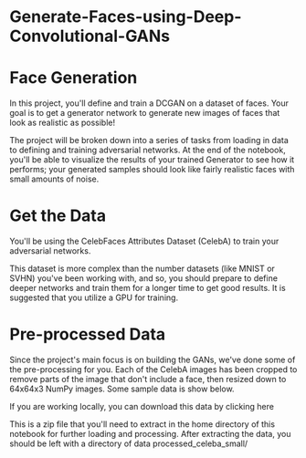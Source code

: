 # Generate-Faces-using-Deep-Convolutional-GANs

# Face Generation
In this project, you'll define and train a DCGAN on a dataset of faces. Your goal is to get a generator network to generate new images of faces that look as realistic as possible!

The project will be broken down into a series of tasks from loading in data to defining and training adversarial networks. At the end of the notebook, you'll be able to visualize the results of your trained Generator to see how it performs; your generated samples should look like fairly realistic faces with small amounts of noise.

# Get the Data
You'll be using the CelebFaces Attributes Dataset (CelebA) to train your adversarial networks.

This dataset is more complex than the number datasets (like MNIST or SVHN) you've been working with, and so, you should prepare to define deeper networks and train them for a longer time to get good results. It is suggested that you utilize a GPU for training.

# Pre-processed Data
Since the project's main focus is on building the GANs, we've done some of the pre-processing for you. Each of the CelebA images has been cropped to remove parts of the image that don't include a face, then resized down to 64x64x3 NumPy images. Some sample data is show below.



If you are working locally, you can download this data by clicking here

This is a zip file that you'll need to extract in the home directory of this notebook for further loading and processing. After extracting the data, you should be left with a directory of data processed_celeba_small/
